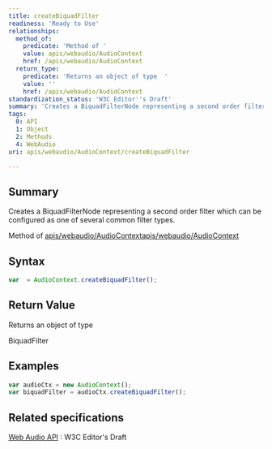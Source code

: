 ```yaml
---
title: createBiquadFilter
readiness: 'Ready to Use'
relationships:
  method_of:
    predicate: 'Method of '
    value: apis/webaudio/AudioContext
    href: /apis/webaudio/AudioContext
  return_type:
    predicate: 'Returns an object of type  '
    value: ''
    href: /apis/webaudio/AudioContext
standardization_status: 'W3C Editor''s Draft'
summary: 'Creates a BiquadFilterNode representing a second order filter which can be configured as one of several common filter types.'
tags:
  0: API
  1: Object
  2: Methods
  4: WebAudio
uri: apis/webaudio/AudioContext/createBiquadFilter

---
```

## <span>Summary</span>

Creates a BiquadFilterNode representing a second order filter which can be configured as one of several common filter types.

Method of [apis/webaudio/AudioContext](/apis/webaudio/AudioContext)[apis/webaudio/AudioContext](/apis/webaudio/AudioContext)

## <span>Syntax</span>

``` js
var  = AudioContext.createBiquadFilter();
```

## <span>Return Value</span>

Returns an object of type<span></span>

BiquadFilter

## <span>Examples</span>

``` js
var audioCtx = new AudioContext();
var biquadFilter = audioCtx.createBiquadFilter();
```

## <span>Related specifications</span>

[Web Audio API](http://webaudio.github.io/web-audio-api/)
:   W3C Editor's Draft
